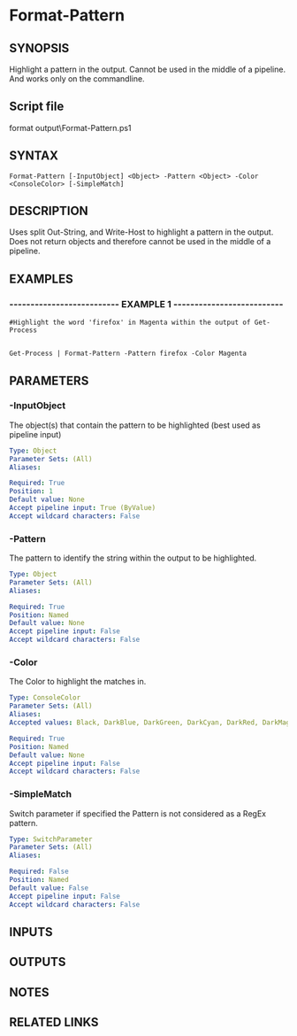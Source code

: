 # Format-Pattern

## SYNOPSIS
Highlight a pattern in the output.
Cannot be used in the middle of a pipeline.
And works only on the commandline.

## Script file
format output\Format-Pattern.ps1

## SYNTAX

```
Format-Pattern [-InputObject] <Object> -Pattern <Object> -Color <ConsoleColor> [-SimpleMatch]
```

## DESCRIPTION
Uses split Out-String, and Write-Host to highlight a pattern in the output.
Does not return objects and therefore cannot be used in the middle of a pipeline.

## EXAMPLES

### -------------------------- EXAMPLE 1 --------------------------
```
#Highlight the word 'firefox' in Magenta within the output of Get-Process


Get-Process | Format-Pattern -Pattern firefox -Color Magenta
```
## PARAMETERS

### -InputObject
The object(s) that contain the pattern to be highlighted (best used as pipeline input)

```yaml
Type: Object
Parameter Sets: (All)
Aliases: 

Required: True
Position: 1
Default value: None
Accept pipeline input: True (ByValue)
Accept wildcard characters: False
```

### -Pattern
The pattern to identify the string within the output to be highlighted.

```yaml
Type: Object
Parameter Sets: (All)
Aliases: 

Required: True
Position: Named
Default value: None
Accept pipeline input: False
Accept wildcard characters: False
```

### -Color
The Color to highlight the matches in.

```yaml
Type: ConsoleColor
Parameter Sets: (All)
Aliases: 
Accepted values: Black, DarkBlue, DarkGreen, DarkCyan, DarkRed, DarkMagenta, DarkYellow, Gray, DarkGray, Blue, Green, Cyan, Red, Magenta, Yellow, White

Required: True
Position: Named
Default value: None
Accept pipeline input: False
Accept wildcard characters: False
```

### -SimpleMatch
Switch parameter if specified the Pattern is not considered as a RegEx pattern.

```yaml
Type: SwitchParameter
Parameter Sets: (All)
Aliases: 

Required: False
Position: Named
Default value: False
Accept pipeline input: False
Accept wildcard characters: False
```

## INPUTS

## OUTPUTS

## NOTES

## RELATED LINKS




